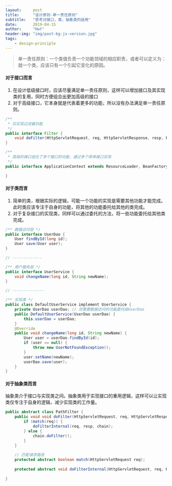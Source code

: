 ```yaml
---
layout:     post
title:      "设计原则-单一责任原则"
subtitle:   "思考对接口，类，抽象类的适用"
date:       2019-04-15
author:     "Hwt"
header-img: "img/post-bg-js-version.jpg"
tags:
    - design-principle
---
```


> 单一责任原则：一个类值负责一个功能领域的相应职责，或者可以定义为：就一个类，应该只有一个引起它变化的原因。

#### 对于接口而言
1. 在设计低级接口时，应该尽量满足单一责任原则，这样可以增加接口及其实现类的复用，同时方便组合出更加高级的接口
2. 对于高级接口，它本身就是代表着更多的功能，所以没有办法满足单一责任原则。


```java
/**
 * 仅实现过滤器功能
 */
public interface Filter {
    void doFilter(HttpServletRequest, req, HttpServletResponse, resp, FilterChain chain);
}
```


```java
/**
 * 高级的接口组合了多个接口的功能，通过多个简单接口实现
 */
public interface ApplicationContext extends ResourceLoader, BeanFactory {
    
}
```



#### 对于类而言
1. 简单的类，根据实际的逻辑，可能一个功能的实现是需要其他功能才能完成。此时类应该专注于自身的功能，将其他的功能委托给其他的类完成。
2. 对于复杂接口的实现类，同样可以通过委托的方法，将一些功能委托给其他类完成。


```java
/** 数据访问层 */
public interface UserDao {
    User findById(long id);
    User save(User user);
}

// -------------

/** 用户服务层 */
public interface UserService {
    void changeName(long id, String newName);
}

// --------------

/** 实现类 */
public class DefaultUserService implement UserService {
    private UserDao userDao; // 将需要数据访问的功能委托给UserDao
    public DefaultUserService(UserDao userDao) {
        this.userDao = userDao;
    }
    @Override
    public void changeName(long id, String newName) {
        User user = userDao.findById(id);
        if (user == null) {
            throw new UserNotFoundException();
        }
        user.setName(newName);
        userDao.save(user);
    }
}

```


#### 对于抽象类而言
抽象类介于接口与实现类之间。抽象类用于实现接口的重用逻辑，这样可以让实现类仅专注于自身的逻辑，减少实现类的工作量。


```java
public abstract class PathFilter {
    public void void doFilter(HttpServletRequest, req, HttpServletResponse, resp, FilterChain chain) {
        if (match(req)) {
            doFilterInternal(req, resp, chain);
        } else {
            chain.doFilter();
        }
    }
    
    // 匹配请求路径
    protected abstract boolean match(HttpServletRequest req);
    
    protected abstract void doFilterInternal(HttpServletRequest, req, HttpServletResponse, resp, FilterChain chain);
    
}

```
